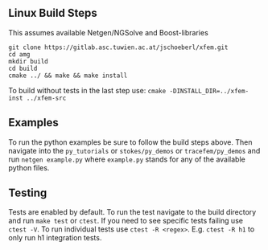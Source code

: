 ## Linux Build Steps
This assumes available Netgen/NGSolve and Boost-libraries

```
git clone https://gitlab.asc.tuwien.ac.at/jschoeberl/xfem.git
cd amg
mkdir build
cd build
cmake ../ && make && make install
```

To build without tests in the last step use: `cmake -DINSTALL_DIR=../xfem-inst ../xfem-src`

## Examples
To run the python examples be sure to follow the build steps above.
Then navigate into the `py_tutorials` or `stokes/py_demos` or `tracefem/py_demos` and run
`netgen example.py`
where `example.py` stands for any of the available python files.

## Testing
Tests are enabled by default.
To run the test navigate to the build directory and run `make test`
or `ctest`.
If you need to see specific tests failing use `ctest -V`.
To run individual tests use `ctest -R <regex>`. E.g. `ctest -R h1` to only run h1 integration
tests.
